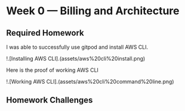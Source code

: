 # Week 0 — Billing and Architecture

## Required Homework

I was able to successfully use gitpod and install AWS CLI.

!.[Installing AWS CLI].(assets/aws%20cli%20install.png)

Here is the proof of working AWS CLI

!.[Working AWS CLI].(assets/aws%20cli%20command%20line.png)

## Homework Challenges

